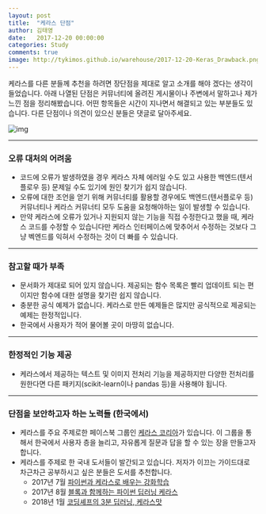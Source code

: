 ```yaml
---
layout: post
title:  "케라스 단점"
author: 김태영
date:   2017-12-20 00:00:00
categories: Study
comments: true
image: http://tykimos.github.io/warehouse/2017-12-20-Keras_Drawback.png
---
```

케라스를 다른 분들께 추천을 하려면 장단점을 제대로 알고 소개를 해야 겠다는 생각이 들었습니다. 아래 나열된 단점은 커뮤너티에 올려진 게시물이나 주변에서 말하고나 제가 느낀 점을 정리해봤습니다. 어떤 항목들은 시간이 지나면서 해결되고 있는 부분들도 있습니다. 다른 단점이나 의견이 있으신 분들은 댓글로 달아주세요. 

![img](http://tykimos.github.io/warehouse/2017-12-20-Keras_Drawback.png)

---

### 오류 대처의 어려움

* 코드에 오류가 발생하였을 경우 케라스 자체 에러일 수도 있고 사용한 백엔드(텐서플로우 등) 문제일 수도 있기에 원인 찾기가 쉽지 않습니다.
* 오류에 대한 조언을 얻기 위해 커뮤너티를 활용할 경우에도 백엔드(텐서플로우 등) 커뮤너티나 케라스 커뮤너티 모두 도움을 요청해야하는 일이 발생할 수 있습니다.
* 만약 케라스에 오류가 있거나 지원되지 않는 기능을 직접 수정한다고 했을 때, 케라스 코드를 수정할 수 있습니다만 케라스 인터페이스에 맞추어서 수정하는 것보다 그냥 벡엔드를 익혀서 수정하는 것이 더 빠를 수 있습니다.

---

### 참고할 때가 부족

* 문서화가 제대로 되어 있지 않습니다. 제공되는 함수 목록은 빨리 업데이트 되는 편이지만 함수에 대한 설명을 찾기란 쉽지 않습니다. 
* 충분한 공식 예제가 없습니다. 케라스로 만든 예제들은 많지만 공식적으로 제공되는 예제는 한정적입니다.
* 한국에서 사용자가 적어 물어볼 곳이 마땅히 없습니다.

---

### 한정적인 기능 제공

* 케라스에서 제공하는 텍스트 및 이미지 전처리 기능을 제공하지만 다양한 전처리를 원한다면 다른 패키지(scikit-learn이나 pandas 등)을 사용해야 됩니다.

---

### 단점을 보안하고자 하는 노력들 (한국에서)

* 케라스를 주요 주제로한 페이스북 그룹인 [케라스 코리아](https://www.facebook.com/groups/KerasKorea/)가 있습니다. 이 그룹을 통해서 한국에서 사용자 층을 늘리고, 자유롭게 질문과 답을 할 수 있는 장을 만들고자 합니다. 
* 케라스를 주제로 한 국내 도서들이 발간되고 있습니다. 저자가 이끄는 가이드대로 차근차근 공부하시고 싶은 분들은 도서를 추천합니다.
    * 2017년 7월 [파이썬과 케라스로 배우는 강화학습](http://www.kyobobook.co.kr/product/detailViewKor.laf?ejkGb=KOR&mallGb=KOR&barcode=9791158390723&orderClick=LAH&Kc=)
    * 2017년 8월 [블록과 함께하는 파이썬 딥러닝 케라스](http://www.kyobobook.co.kr/product/detailViewKor.laf?mallGb=KOR&ejkGb=KOR&barcode=9788960882133)
    * 2018년 1월 [코딩셰프의 3분 딥러닝, 케라스맛](http://www.kyobobook.co.kr/product/detailViewKor.laf?ejkGb=KOR&mallGb=KOR&barcode=9791162240397&orderClick=LET&Kc=)
